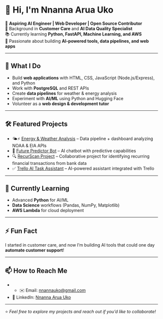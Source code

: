 # 👋 Hi, I'm Nnanna Arua Uko

🌱 **Aspiring AI Engineer | Web Developer | Open Source Contributor**  
💼 Background in **Customer Care** and **AI Data Quality Specialist**  
📚 Currently learning **Python, FastAPI, Machine Learning, and AWS**  
🚀 Passionate about building **AI-powered tools, data pipelines, and web apps**

---

## 🔧 What I Do
- Build **web applications** with HTML, CSS, JavaScript (Node.js/Express), and Python 
- Work with **PostgreSQL** and REST APIs  
- Create **data pipelines** for weather & energy analysis  
- Experiment with **AI/ML** using Python and Hugging Face  
- Volunteer as a **web design & development tutor**  

---

## 🛠 Featured Projects
- 🌤️⚡ [Energy & Weather Analysis](https://github.com/Nwasir/my_project/tree/main/energy-analysis) – Data pipeline + dashboard analyzing NOAA & EIA APIs  
- 🤖 [Future Predictor Bot](https://github.com/Nwasir/future_predictor_bot) – AI chatbot with predictive capabilities  
- 🔍 [RecurScan Project](https://github.com/Nwasir/recur-scan) – Collaborative project for identifying recurring financial transactions from bank data 
- ✅ [Trello AI Task Assistant](https://github.com/Nwasir/trello-ai-task-assistant) – AI-powered assistant integrated with Trello  

---

## 📘 Currently Learning
- Advanced **Python** for AI/ML  
- **Data Science** workflows (Pandas, NumPy, Matplotlib)  
- **AWS Lambda** for cloud deployment  

---

## ⚡ Fun Fact
I started in customer care, and now I’m building AI tools that could one day **automate customer support**!

---

## 📫 How to Reach Me
- - ✉️ Email: [nnannauko@gmail.com](mailto:nnannauko@gmail.com)  
- 💼 LinkedIn: [Nnanna Arua Uko](https://www.linkedin.com/in/nnanna-arua-uko-42453821a)

---

⭐️ *Feel free to explore my projects and reach out if you’d like to collaborate!*
